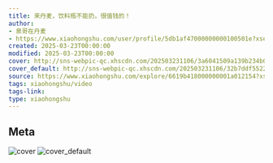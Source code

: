 ```yaml
---
title: 来丹麦，饮料瓶不能扔，很值钱的！
author:
- 泉哥在丹麦
- https://www.xiaohongshu.com/user/profile/5db1af47000000000100501e?xsec_token=undefined
created: 2025-03-23T00:00:00
modified: 2025-03-23T00:00:00
cover: http://sns-webpic-qc.xhscdn.com/202503231106/3a6041509a139b234b00d56364389d37/1040g008311gpeisr6q005ndhlt3g8k0u0pp0m9g!nc_n_webp_prv_1
cover_default: http://sns-webpic-qc.xhscdn.com/202503231106/32b7ddf5522051d95d411be3a7990d0d/1040g008311gpeisr6q005ndhlt3g8k0u0pp0m9g!nc_n_webp_mw_1
source: https://www.xiaohongshu.com/explore/6619b418000000001a012154?xsec_token=AB248tUUTWzYrBJD9yaOeWR6mBWIpwoleQToeRAmtjeYY=
tags: xiaohongshu/video
tags-link:
type: xiaohongshu
---
```


## Meta

![cover](http://sns-webpic-qc.xhscdn.com/202503231106/3a6041509a139b234b00d56364389d37/1040g008311gpeisr6q005ndhlt3g8k0u0pp0m9g!nc_n_webp_prv_1)
![cover_default](http://sns-webpic-qc.xhscdn.com/202503231106/32b7ddf5522051d95d411be3a7990d0d/1040g008311gpeisr6q005ndhlt3g8k0u0pp0m9g!nc_n_webp_mw_1)
